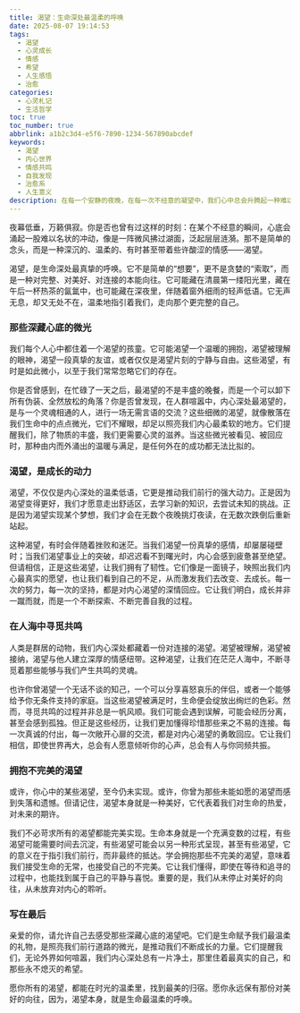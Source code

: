 ```yaml
---
title: 渴望：生命深处最温柔的呼唤
date: 2025-08-07 19:14:53
tags:
  - 渴望
  - 心灵成长
  - 情感
  - 希望
  - 人生感悟
  - 治愈
categories:
  - 心灵札记
  - 生活哲学
toc: true
toc_number: true
abbrlink: a1b2c3d4-e5f6-7890-1234-567890abcdef
keywords:
  - 渴望
  - 内心世界
  - 情感共鸣
  - 自我发现
  - 治愈系
  - 人生意义
description: 在每一个安静的夜晚，在每一次不经意的凝望中，我们心中总会升腾起一种难以言喻的情感——渴望。它不是简单的索取，而是生命深处最真挚的呼唤，指引我们走向更完整的自己。本文将带你一同探索渴望的温柔力量，感受它如何成为我们前行的微光，治愈我们内心的创伤，并最终引领我们找到真正的归属与平静。
---
```


夜幕低垂，万籁俱寂。你是否也曾有过这样的时刻：在某个不经意的瞬间，心底会涌起一股难以名状的冲动，像是一阵微风拂过湖面，泛起层层涟漪。那不是简单的念头，而是一种深沉的、温柔的、有时甚至带着些许酸涩的情感——渴望。

渴望，是生命深处最真挚的呼唤。它不是简单的“想要”，更不是贪婪的“索取”，而是一种对完整、对美好、对连接的本能向往。它可能藏在清晨第一缕阳光里，藏在午后一杯热茶的氤氲中，也可能藏在深夜里，伴随着窗外细雨的轻声低语。它无声无息，却又无处不在，温柔地指引着我们，走向那个更完整的自己。

### 那些深藏心底的微光

我们每个人心中都住着一个渴望的孩童。它可能渴望一个温暖的拥抱，渴望被理解的眼神，渴望一段真挚的友谊，或者仅仅是渴望片刻的宁静与自由。这些渴望，有时是如此微小，以至于我们常常忽略它们的存在。

你是否曾感到，在忙碌了一天之后，最渴望的不是丰盛的晚餐，而是一个可以卸下所有伪装、全然放松的角落？你是否曾发现，在人群喧嚣中，内心深处最渴望的，是与一个灵魂相通的人，进行一场无需言语的交流？这些细微的渴望，就像散落在我们生命中的点点微光，它们不耀眼，却足以照亮我们内心最柔软的地方。它们提醒我们，除了物质的丰盛，我们更需要心灵的滋养。当这些微光被看见、被回应时，那种由内而外涌出的温暖与满足，是任何外在的成功都无法比拟的。

### 渴望，是成长的动力

渴望，不仅仅是内心深处的温柔低语，它更是推动我们前行的强大动力。正是因为渴望变得更好，我们才愿意走出舒适区，去学习新的知识，去尝试未知的挑战。正是因为渴望实现某个梦想，我们才会在无数个夜晚挑灯夜读，在无数次跌倒后重新站起。

这种渴望，有时会伴随着挫败和迷茫。当我们渴望一份真挚的感情，却屡屡碰壁时；当我们渴望事业上的突破，却迟迟看不到曙光时，内心会感到疲惫甚至绝望。但请相信，正是这些渴望，让我们拥有了韧性。它们像是一面镜子，映照出我们内心最真实的愿望，也让我们看到自己的不足，从而激发我们去改变、去成长。每一次的努力，每一次的坚持，都是对内心渴望的深情回应。它让我们明白，成长并非一蹴而就，而是一个不断探索、不断完善自我的过程。

### 在人海中寻觅共鸣

人类是群居的动物，我们内心深处都藏着一份对连接的渴望。渴望被理解，渴望被接纳，渴望与他人建立深厚的情感纽带。这种渴望，让我们在茫茫人海中，不断寻觅着那些能够与我们产生共鸣的灵魂。

也许你曾渴望一个无话不谈的知己，一个可以分享喜怒哀乐的伴侣，或者一个能够给予你无条件支持的家庭。当这些渴望被满足时，生命便会绽放出绚烂的色彩。然而，寻觅共鸣的过程并非总是一帆风顺。我们可能会遇到误解，可能会经历分离，甚至会感到孤独。但正是这些经历，让我们更加懂得珍惜那些来之不易的连接。每一次真诚的付出，每一次敞开心扉的交流，都是对内心渴望的勇敢回应。它让我们相信，即使世界再大，总会有人愿意倾听你的心声，总会有人与你同频共振。

### 拥抱不完美的渴望

或许，你心中的某些渴望，至今仍未实现。或许，你曾为那些未能如愿的渴望而感到失落和遗憾。但请记住，渴望本身就是一种美好，它代表着我们对生命的热爱，对未来的期许。

我们不必苛求所有的渴望都能完美实现。生命本身就是一个充满变数的过程，有些渴望可能需要时间去沉淀，有些渴望可能会以另一种形式呈现，甚至有些渴望，它的意义在于指引我们前行，而非最终的抵达。学会拥抱那些不完美的渴望，意味着我们接受生命的无常，也接受自己的不完美。它让我们懂得，即使在等待和追寻的过程中，也能找到属于自己的平静与喜悦。重要的是，我们从未停止对美好的向往，从未放弃对内心的聆听。

### 写在最后

亲爱的你，请允许自己去感受那些深藏心底的渴望吧。它们是生命赋予我们最温柔的礼物，是照亮我们前行道路的微光，是推动我们不断成长的力量。它们提醒我们，无论外界如何喧嚣，我们内心深处总有一片净土，那里住着最真实的自己，和那些永不熄灭的希望。

愿你所有的渴望，都能在时光的温柔里，找到最美的归宿。愿你永远保有那份对美好的向往，因为，渴望本身，就是生命最温柔的呼唤。